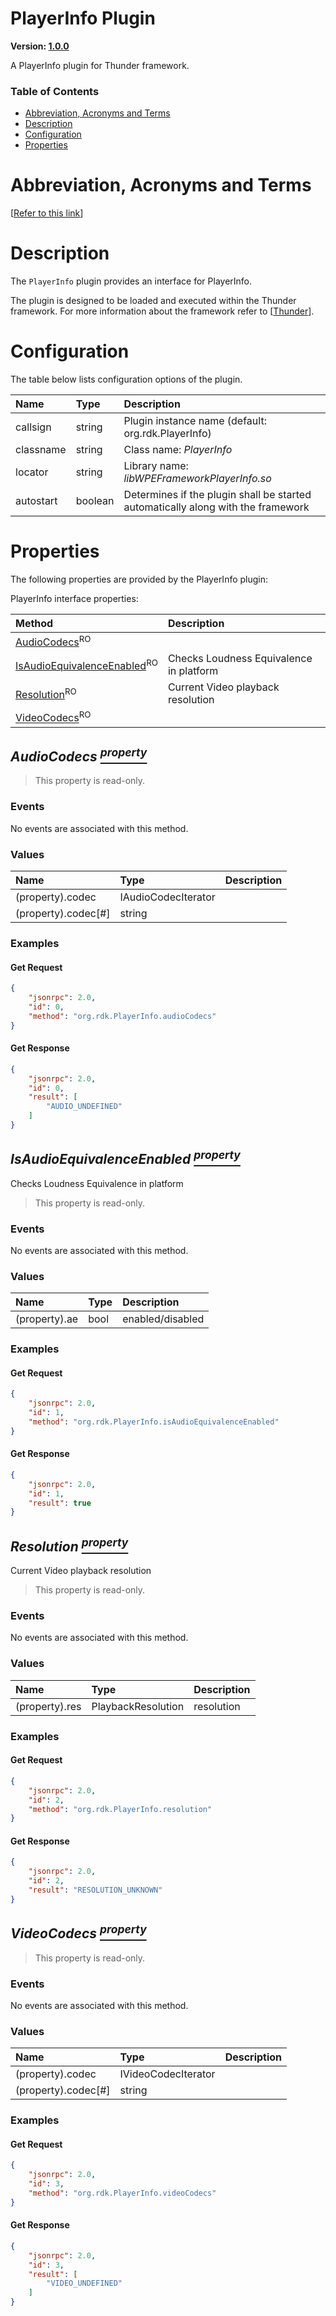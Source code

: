 <!-- Generated automatically, DO NOT EDIT! -->
<a id="head.PlayerInfo_Plugin"></a>
# PlayerInfo Plugin

**Version: [1.0.0](https://github.com/rdkcentral/rdkservices/blob/main/PlayerInfo/CHANGELOG.md)**

A PlayerInfo plugin for Thunder framework.

### Table of Contents

- [Abbreviation, Acronyms and Terms](#head.Abbreviation,_Acronyms_and_Terms)
- [Description](#head.Description)
- [Configuration](#head.Configuration)
- [Properties](#head.Properties)

<a id="head.Abbreviation,_Acronyms_and_Terms"></a>
# Abbreviation, Acronyms and Terms

[[Refer to this link](userguide/aat.md)]

<a id="head.Description"></a>
# Description

The `PlayerInfo` plugin provides an interface for PlayerInfo.

The plugin is designed to be loaded and executed within the Thunder framework. For more information about the framework refer to [[Thunder](#ref.Thunder)].

<a id="head.Configuration"></a>
# Configuration

The table below lists configuration options of the plugin.

| Name | Type | Description |
| :-------- | :-------- | :-------- |
| callsign | string | Plugin instance name (default: org.rdk.PlayerInfo) |
| classname | string | Class name: *PlayerInfo* |
| locator | string | Library name: *libWPEFrameworkPlayerInfo.so* |
| autostart | boolean | Determines if the plugin shall be started automatically along with the framework |


<a id="head.Properties"></a>
# Properties
The following properties are provided by the PlayerInfo plugin:

PlayerInfo interface properties:

| Method | Description |
| :-------- | :-------- |
| [AudioCodecs](#property.AudioCodecs)<sup>RO</sup> |  |
| [IsAudioEquivalenceEnabled](#property.IsAudioEquivalenceEnabled)<sup>RO</sup> | Checks Loudness Equivalence in platform |
| [Resolution](#property.Resolution)<sup>RO</sup> | Current Video playback resolution |
| [VideoCodecs](#property.VideoCodecs)<sup>RO</sup> |  |

<a id="property.AudioCodecs"></a>
## *AudioCodecs [<sup>property</sup>](#head.Properties)*



> This property is read-only.
### Events
No events are associated with this method.
### Values
| Name | Type | Description |
| :-------- | :-------- | :-------- |
| (property).codec | IAudioCodecIterator |  |
| (property).codec[#] | string |  |

### Examples


#### Get Request

```json
{
    "jsonrpc": 2.0,
    "id": 0,
    "method": "org.rdk.PlayerInfo.audioCodecs"
}
```


#### Get Response

```json
{
    "jsonrpc": 2.0,
    "id": 0,
    "result": [
        "AUDIO_UNDEFINED"
    ]
}
```

<a id="property.IsAudioEquivalenceEnabled"></a>
## *IsAudioEquivalenceEnabled [<sup>property</sup>](#head.Properties)*

Checks Loudness Equivalence in platform

> This property is read-only.
### Events
No events are associated with this method.
### Values
| Name | Type | Description |
| :-------- | :-------- | :-------- |
| (property).ae | bool | enabled/disabled |

### Examples


#### Get Request

```json
{
    "jsonrpc": 2.0,
    "id": 1,
    "method": "org.rdk.PlayerInfo.isAudioEquivalenceEnabled"
}
```


#### Get Response

```json
{
    "jsonrpc": 2.0,
    "id": 1,
    "result": true
}
```

<a id="property.Resolution"></a>
## *Resolution [<sup>property</sup>](#head.Properties)*

Current Video playback resolution

> This property is read-only.
### Events
No events are associated with this method.
### Values
| Name | Type | Description |
| :-------- | :-------- | :-------- |
| (property).res | PlaybackResolution | resolution |

### Examples


#### Get Request

```json
{
    "jsonrpc": 2.0,
    "id": 2,
    "method": "org.rdk.PlayerInfo.resolution"
}
```


#### Get Response

```json
{
    "jsonrpc": 2.0,
    "id": 2,
    "result": "RESOLUTION_UNKNOWN"
}
```

<a id="property.VideoCodecs"></a>
## *VideoCodecs [<sup>property</sup>](#head.Properties)*



> This property is read-only.
### Events
No events are associated with this method.
### Values
| Name | Type | Description |
| :-------- | :-------- | :-------- |
| (property).codec | IVideoCodecIterator |  |
| (property).codec[#] | string |  |

### Examples


#### Get Request

```json
{
    "jsonrpc": 2.0,
    "id": 3,
    "method": "org.rdk.PlayerInfo.videoCodecs"
}
```


#### Get Response

```json
{
    "jsonrpc": 2.0,
    "id": 3,
    "result": [
        "VIDEO_UNDEFINED"
    ]
}
```

